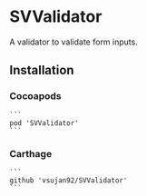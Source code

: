 # SVValidator

A validator to validate form inputs.

## Installation

### Cocoapods
	
	```
	pod 'SVValidator'
	```

### Carthage
	
	```
	github 'vsujan92/SVValidator'
	```